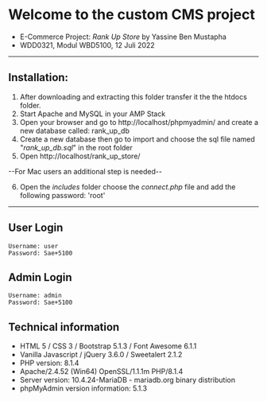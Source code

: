 # Welcome to the custom CMS project

- E-Commerce Project: _Rank Up Store_ by Yassine Ben Mustapha
- WDD0321, Modul WBD5100, 12 Juli 2022

---

## Installation:

1. After downloading and extracting this folder transfer it the the htdocs folder.
2. Start Apache and MySQL in your AMP Stack
3. Open your browser and go to http://localhost/phpmyadmin/ and create a new database called: rank_up_db
4. Create a new database then go to import and choose the sql file named "_rank_up_db.sql_" in the root folder
5. Open http://localhost/rank_up_store/

--For Mac users an additional step is needed--

6. Open the _includes_ folder choose the _connect.php_ file and add the following password: 'root'

---

## User Login

```
Username: user
Password: Sae+5100
```

## Admin Login

```
Username: admin
Password: Sae+5100
```

## Technical information

- HTML 5 / CSS 3 / Bootstrap 5.1.3 / Font Awesome 6.1.1
- Vanilla Javascript / jQuery 3.6.0 / Sweetalert 2.1.2
- PHP version: 8.1.4
- Apache/2.4.52 (Win64) OpenSSL/1.1.1m PHP/8.1.4
- Server version: 10.4.24-MariaDB - mariadb.org binary distribution
- phpMyAdmin version information: 5.1.3
